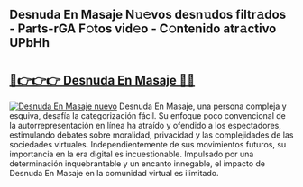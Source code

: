 ## Desnuda En Masaje N𝚞𝚎vos desn𝚞dos filtr𝚊dos - Parts-rGA F𝚘tos vid𝚎o - C𝚘ntenido atr𝚊ctivo UPbHh

# <h2><a href="http://mbcsemb.tromn.icu/?c=Desnuda+En+Masaje">🔗👉👉👉 Desnuda En Masaje 🔗🔗</a></h2>

[![Desnuda En Masaje nuevo](https://i.imgur.com/pEAQMta.gif)](http://mbcsemb.tromn.icu/?c=Desnuda+En+Masaje)
Desnuda En Masaje, una persona compleja y esquiva, desafía la categorización fácil. Su enfoque poco convencional de la autorrepresentación en línea ha atraído y ofendido a los espectadores, estimulando debates sobre moralidad, privacidad y las complejidades de las sociedades virtuales. Independientemente de sus movimientos futuros, su importancia en la era digital es incuestionable. Impulsado por una determinación inquebrantable y un encanto innegable, el impacto de Desnuda En Masaje en la comunidad virtual es ilimitado.
